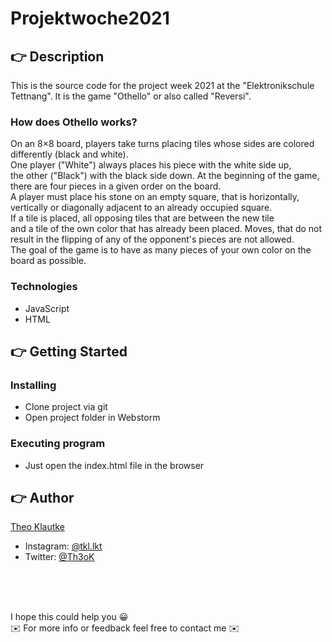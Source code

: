 # Projektwoche2021

## 👉 Description

This is the source code for the project week 2021 at the "Elektronikschule Tettnang". It is the game "Othello" or also called "Reversi".

### How does Othello works? 
On an 8×8 board, players take turns placing tiles whose sides are colored differently (black and white). <br> One player ("White") always places his piece with the white side up, <br>the other ("Black") with the black side down. At the beginning of the game, <br>there are four pieces in a given order on the board.<br>
A player must place his stone on an empty square,
that is horizontally, vertically or diagonally adjacent to an already occupied square. <br>If a tile
is placed, all opposing tiles that are between the new tile<br> and a tile of the own color that has already been placed. Moves,
that do not result in the flipping of any of the opponent's pieces are not allowed.<br> The goal
of the game is to have as many pieces of your own color on the board as possible.


### Technologies 
* JavaScript
* HTML

## 👉 Getting Started

### Installing

* Clone project via git
* Open project folder in Webstorm

### Executing program

* Just open the index.html file in the browser


## 👉 Author

[Theo Klautke](https://github.com/tklautke)

* Instagram: [@tkl.lkt](https://www.instagram.com/tkl.lkt/)
* Twitter: [@Th3oK](https://twitter.com/Th3oK)

<br>
<br>
<br>


I hope this could help you 😀 <br>
✉️ For more info or feedback feel free to contact me ✉️